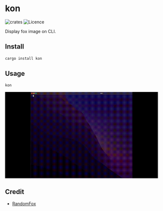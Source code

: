 # kon

![crates](https://img.shields.io/crates/v/kon.svg) ![Licence](https://img.shields.io/github/license/Doarakko/kon)

Display fox image on CLI.

## Install

```sh
cargo install kon
```

## Usage

```sh
kon
```

![sample](./sample.gif)

## Credit

- [RandomFox](https://randomfox.ca/)
